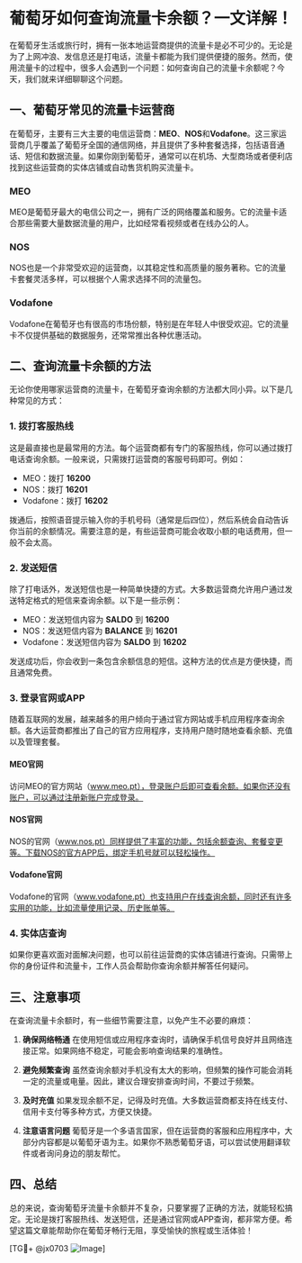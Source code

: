 # 葡萄牙如何查询流量卡余额？一文详解！

在葡萄牙生活或旅行时，拥有一张本地运营商提供的流量卡是必不可少的。无论是为了上网冲浪、发信息还是打电话，流量卡都能为我们提供便捷的服务。然而，使用流量卡的过程中，很多人会遇到一个问题：如何查询自己的流量卡余额呢？今天，我们就来详细聊聊这个问题。

## 一、葡萄牙常见的流量卡运营商

在葡萄牙，主要有三大主要的电信运营商：**MEO**、**NOS**和**Vodafone**。这三家运营商几乎覆盖了葡萄牙全国的通信网络，并且提供了多种套餐选择，包括语音通话、短信和数据流量。如果你刚到葡萄牙，通常可以在机场、大型商场或者便利店找到这些运营商的实体店铺或自动售货机购买流量卡。

### MEO
MEO是葡萄牙最大的电信公司之一，拥有广泛的网络覆盖和服务。它的流量卡适合那些需要大量数据流量的用户，比如经常看视频或者在线办公的人。

### NOS
NOS也是一个非常受欢迎的运营商，以其稳定性和高质量的服务著称。它的流量卡套餐灵活多样，可以根据个人需求选择不同的流量包。

### Vodafone
Vodafone在葡萄牙也有很高的市场份额，特别是在年轻人中很受欢迎。它的流量卡不仅提供基础的数据服务，还常常推出各种优惠活动。

## 二、查询流量卡余额的方法

无论你使用哪家运营商的流量卡，在葡萄牙查询余额的方法都大同小异。以下是几种常见的方式：

### 1. **拨打客服热线**
这是最直接也是最常用的方法。每个运营商都有专门的客服热线，你可以通过拨打电话查询余额。一般来说，只需拨打运营商的客服号码即可。例如：
- MEO：拨打 **16200**
- NOS：拨打 **16201**
- Vodafone：拨打 **16202**

拨通后，按照语音提示输入你的手机号码（通常是后四位），然后系统会自动告诉你当前的余额情况。需要注意的是，有些运营商可能会收取小额的电话费用，但一般不会太高。

### 2. **发送短信**
除了打电话外，发送短信也是一种简单快捷的方式。大多数运营商允许用户通过发送特定格式的短信来查询余额。以下是一些示例：
- MEO：发送短信内容为 **SALDO** 到 **16200**
- NOS：发送短信内容为 **BALANCE** 到 **16201**
- Vodafone：发送短信内容为 **SALDO** 到 **16202**

发送成功后，你会收到一条包含余额信息的短信。这种方法的优点是方便快捷，而且通常免费。

### 3. **登录官网或APP**
随着互联网的发展，越来越多的用户倾向于通过官方网站或手机应用程序查询余额。各大运营商都推出了自己的官方应用程序，支持用户随时随地查看余额、充值以及管理套餐。

#### MEO官网
访问MEO的官方网站（www.meo.pt），登录账户后即可查看余额。如果你还没有账户，可以通过注册新账户完成登录。

#### NOS官网
NOS的官网（www.nos.pt）同样提供了丰富的功能，包括余额查询、套餐变更等。下载NOS的官方APP后，绑定手机号就可以轻松操作。

#### Vodafone官网
Vodafone的官网（www.vodafone.pt）也支持用户在线查询余额，同时还有许多实用的功能，比如流量使用记录、历史账单等。

### 4. **实体店查询**
如果你更喜欢面对面解决问题，也可以前往运营商的实体店铺进行查询。只需带上你的身份证件和流量卡，工作人员会帮助你查询余额并解答任何疑问。

## 三、注意事项

在查询流量卡余额时，有一些细节需要注意，以免产生不必要的麻烦：

1. **确保网络畅通**
   在使用短信或应用程序查询时，请确保手机信号良好并且网络连接正常。如果网络不稳定，可能会影响查询结果的准确性。

2. **避免频繁查询**
   虽然查询余额对手机没有太大的影响，但频繁的操作可能会消耗一定的流量或电量。因此，建议合理安排查询时间，不要过于频繁。

3. **及时充值**
   如果发现余额不足，记得及时充值。大多数运营商都支持在线支付、信用卡支付等多种方式，方便又快捷。

4. **注意语言问题**
   葡萄牙是一个多语言国家，但在运营商的客服和应用程序中，大部分内容都是以葡萄牙语为主。如果你不熟悉葡萄牙语，可以尝试使用翻译软件或者询问身边的朋友帮忙。

## 四、总结

总的来说，查询葡萄牙流量卡余额并不复杂，只要掌握了正确的方法，就能轻松搞定。无论是拨打客服热线、发送短信，还是通过官网或APP查询，都非常方便。希望这篇文章能帮助你在葡萄牙畅行无阻，享受愉快的旅程或生活体验！

[TG💪+ @jx0703 ![Image](https://github.com/user-attachments/assets/dbca1d08-cadb-493c-b0ec-ad6f7a83f270)]